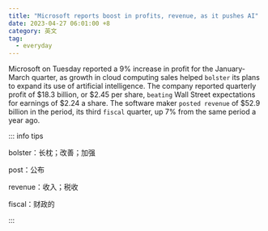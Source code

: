 ```yaml
---
title: "Microsoft reports boost in profits, revenue, as it pushes AI"
date: 2023-04-27 06:01:00 +8
category: 英文
tag:
  - everyday
---
```


Microsoft on Tuesday reported a 9% increase in profit for the January-March quarter, as growth in cloud computing sales helped `bolster` its plans to expand its use of artificial intelligence. The company reported quarterly profit of \$18.3 billion, or \$2.45 per share, `beating` Wall Street expectations for earnings of \$2.24 a share. The software maker `posted revenue` of \$52.9 billion in the period, its third `fiscal` quarter, up 7% from the same period a year ago.

::: info tips

bolster：长枕；改善；加强

post：公布

revenue：收入；税收

fiscal：财政的

:::
